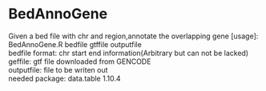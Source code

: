 # BedAnnoGene
Given a bed file with chr and region,annotate the overlapping gene 
[usage]: BedAnnoGene.R bedfile gtffile outputfile </br>
bedfile format: chr start end information(Arbitrary but can not be lacked) </br>
geffile: gtf file downloaded from GENCODE  </br>
outputfile: file to be writen out  </br>
needed package: data.table 1.10.4 </br>
